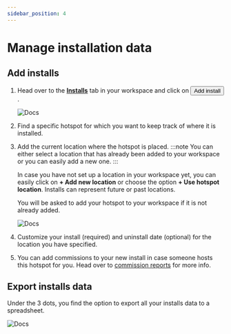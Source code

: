 ```yaml
---
sidebar_position: 4
---
```


# Manage installation data

## Add installs

1. Head over to the [**Installs**](https://app.hotspotty.net/workspace/installs) tab in your workspace and click on <button class="hotspotty-button">Add install</button>.

   ![Docs](/img/workspace/add-install.png)

2. Find a specific hotspot for which you want to keep track of where it is installed.
3. Add the current location where the hotspot is placed.
   :::note
   You can either select a location that has already been added to your workspace or you can easily add a new one.
   :::

   In case you have not set up a location in your workspace yet, you can easily click on **+ Add new location** or choose the option **+ Use hotspot location**. Installs can represent future or past locations.

   You will be asked to add your hotspot to your workspace if it is not already added.

   ![Docs](/img/workspace/add-install-2.png)

4. Customize your install (required) and uninstall date (optional) for the location you have specified.
5. You can add commissions to your new install in case someone hosts this hotspot for you. Head over to [commission reports](../workspace/generate-commission-reports) for more info.

## Export installs data

Under the 3 dots, you find the option to export all your installs data to a spreadsheet.

![Docs](/img/workspace/add-install-export.png)
